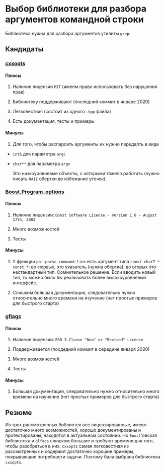 # Выбор библиотеки для разбора аргументов командной строки

Библиотека нужна для разбора аргумнетов утилиты `grep`.

## Кандидаты

### [cxxopts](https://github.com/jarro2783/cxxopts)

#### Плюсы

1) Наличие лицензии `MIT` (имеем право использовать без нарушения прав)

2) Библиотеку поддерживают (последний коммит в январе 2020)

3) Легковестная (состоит из одного `.hpp` файла)

4) Есть документация, тесты и примеры

#### Минусы

1) Для того, чтобы распарсить аргументы их нужно передалть в виде

* `int&` для параметра `argc`

* `char**` для параметра `argv`

    Это низкоуровневые объекты, с которыми тяжело работать (нужно писать `RAII` обертки
во избежание утечек).

### [Boost.Program_options](https://www.boost.org/doc/libs/1_61_0/doc/html/program_options.html)

#### Плюсы

1) Наличие лицензии: `Boost Software License - Version 1.0 - August 17th, 2003`

2) Много возможностей

3) Тесты

#### Минусы

1) У функции `po::parse_command_line` есть аргумент типа 
`const charT * const *`: во-первых, это указатель (нужна обертка), во вторых
это нестандартный тип. Сомнительное решение. Если вводить новый тип, то можно 
было бы реализовать более высокоуровневый интерфейс.

2) Слишком большая документация, следовательно нужно относительно много времени на
изучение (нет простых примеров для быстрого старта)

### [gflags](https://gflags.github.io/gflags/)

#### Плюсы

1) Наличие лицензии: `BSD 3-Clause "New" or "Revised" License`

2) Поддерживается (посдедний коммит в середине января 2020)

3) Много возможностей

4) Тесты

#### Минусы

1) Большая документация, следовательно нужно относительно много времени на 
изучение (нет простых примеров для быстрого старта)

## Резюме

Из трех рассмотренных библиотек все лицензированные, имеют достаточно много возможностей,
хорошо документированы и протестированы, находятся в актуальном состоянии. 
Но `Boost`'овская библиотека и `glfags` слишком большие и требуют времени для того, чтобы разобраться 
в них. `cxxopts` самая легковестная из рассмотренных и содержит достаточно хорошие примеры, 
покрывающие потребности задачи. Поэтому бала выбрана библиотека `cxxopts`. 
